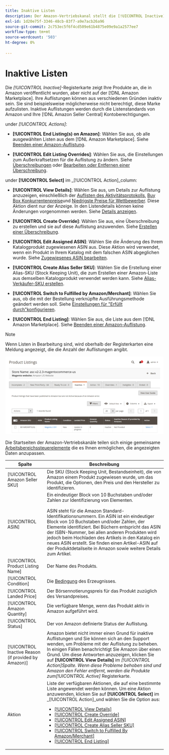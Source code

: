 ```yaml
---
title: Inaktive Listen
description: Der Amazon-Vertriebskanal stellt die [!UICONTROL Inactive] Registerkarte zur Überwachung Ihrer derzeit inaktiven [!DNL Amazon Marketplace] Auflistungen.
exl-id: 1d20e75f-3346-48cb-83f7-a9e7acb26a96
source-git-commit: 2c753ec5f6f4cd509e61b4875e09e9a1a2577ee7
workflow-type: tm+mt
source-wordcount: '503'
ht-degree: 0%

---
```


# Inaktive Listen

Die _[!UICONTROL Inactive]_-Registerkarte zeigt Ihre Produkte an, die in Amazon veröffentlicht wurden, aber nicht auf der [!DNL Amazon Marketplace]. Ihre Auflistungen können aus verschiedenen Gründen inaktiv sein. Sie sind beispielsweise möglicherweise nicht berechtigt, diese Marke aufzulisten. Inaktive Auflistungen werden durch die Listenstandards von Amazon und Ihre [!DNL Amazon Seller Central] Kontoberechtigungen.

under _[!UICONTROL Actions]_:

- **[!UICONTROL End Listing(s) on Amazon]**: Wählen Sie aus, ob alle ausgewählten Listen aus dem [!DNL Amazon Marketplace]. Siehe [Beenden einer Amazon-Auflistung](./end-listings-manually.md).

- **[!UICONTROL Edit Listing Overrides]**: Wählen Sie aus, die Einstellungen zum Außerkraftsetzen für die Auflistung zu ändern. Siehe [Überschreibungen](./overrides.md) oder [Bearbeiten oder Entfernen einer Überschreibung](./creating-editing-overrides.md#edit-override-single-listing).

under **[!UICONTROL Select]** im _[!UICONTROL Action]_column:

- **[!UICONTROL View Details]**: Wählen Sie aus, um Details zur Auflistung anzuzeigen, einschließlich der [Auflisten des Aktivitätsprotokolls](./product-listing-details.md#listing-activity-log), [Buy Box Konkurrentenpreise](./product-listing-details.md#buy-box-competitor-pricing)und [Niedrigste Preise für Wettbewerber](./product-listing-details.md#lowest-competitor-pricing). Diese Aktion dient nur der Anzeige. In den Listendetails können keine Änderungen vorgenommen werden. Siehe [Details anzeigen](./product-listing-details.md).

- **[!UICONTROL Create Override]**: Wählen Sie aus, eine Überschreibung zu erstellen und sie auf diese Auflistung anzuwenden. Siehe [Erstellen einer Überschreibung](./creating-editing-overrides.md).

- **[!UICONTROL Edit Assigned ASIN]**: Wählen Sie die Änderung des Ihrem Katalogprodukt zugewiesenen ASIN aus. Diese Aktion wird verwendet, wenn ein Produkt in Ihrem Katalog mit dem falschen ASIN abgeglichen wurde. Siehe [Zugewiesenes ASIN bearbeiten](./edit-assigned-asin.md).

- **[!UICONTROL Create Alias Seller SKU]**: Wählen Sie die Erstellung einer Alias-SKU (Stock Keeping Unit), die zum Erstellen einer Amazon-Liste aus demselben Katalogprodukt verwendet werden kann. Siehe [Alias-Verkäufer-SKU erstellen](./create-alias-seller-sku.md).

- **[!UICONTROL Switch to Fulfilled by Amazon/Merchant]**: Wählen Sie aus, ob die mit der Bestellung verknüpfte Ausführungsmethode geändert werden soll. Siehe [Einstellungen für &quot;Erfüllt durch&quot;konfigurieren](./fulfilled-by.md#configure-fulfilled-by-settings).

- **[!UICONTROL End Listing]**: Wählen Sie aus, die Liste aus dem [!DNL Amazon Marketplace]. Siehe [Beenden einer Amazon-Auflistung](./end-listings-manually.md).

>[!NOTE]
>
>Wenn Listen in Bearbeitung sind, wird oberhalb der Registerkarten eine Meldung angezeigt, die die Anzahl der Auflistungen angibt.

![Inaktive Amazon-Listen](assets/amazon-inactive-listings.png)

Die Startseiten der Amazon-Vertriebskanäle teilen sich einige gemeinsame [Arbeitsbereichssteuerelemente](./workspace-controls.md) die es Ihnen ermöglichen, die angezeigten Daten anzupassen.

| Spalte | Beschreibung |
|--- |--- |
| [!UICONTROL Amazon Seller SKU] | Die SKU (Stock Keeping Unit, Bestandseinheit), die von Amazon einem Produkt zugewiesen wurde, um das Produkt, die Optionen, den Preis und den Hersteller zu identifizieren. |
| [!UICONTROL ASIN] | Ein eindeutiger Block von 10 Buchstaben und/oder Zahlen zur Identifizierung von Elementen.<br><br>ASIN steht für die Amazon Standard-Identifikationsnummern. Ein ASIN ist ein eindeutiger Block von 10 Buchstaben und/oder Zahlen, der Elemente identifiziert. Bei Büchern entspricht das ASIN der ISBN-Nummer, bei allen anderen Produkten wird jedoch beim Hochladen des Artikels in den Katalog ein neues ASIN erstellt. Sie finden einen Artikel-ASIN auf der Produktdetailseite in Amazon sowie weitere Details zum Artikel. |
| [!UICONTROL Product Listing Name] | Der Name des Produkts. |
| [!UICONTROL Condition] | Die [Bedingung](./product-listing-condition.md) des Erzeugnisses. |
| [!UICONTROL Landed Price] | Der Börsennotierungspreis für das Produkt zuzüglich des Versandpreises. |
| [!UICONTROL Amazon Quantity] | Die verfügbare Menge, wenn das Produkt aktiv in Amazon aufgeführt wird. |
| [!UICONTROL Status] | Der von Amazon definierte Status der Auflistung. |
| [!UICONTROL Inactive Reason (if provided by Amazon)] | Amazon bietet nicht immer einen Grund für inaktive Auflistungen und Sie können sich an den Support wenden, um Probleme mit der Auflistung zu beheben. In einigen Fällen benachrichtigt Sie Amazon über einen Grund. Um diese Antworten anzuzeigen, klicken Sie auf **[!UICONTROL View Details]** im _[!UICONTROL Action]_Spalte. Wenn diese Probleme behoben sind und Amazon den Fehler entfernt, werden die Produkte zum_[!UICONTROL Active]_ Registerkarte. |
| Aktion | Liste der verfügbaren Aktionen, die auf eine bestimmte Liste angewendet werden können. Um eine Aktion anzuwenden, klicken Sie auf **[!UICONTROL Select]** im _[!UICONTROL Action]_und wählen Sie die Option aus:<ul><li>[[!UICONTROL View Details]](./product-listing-details.md)</li><li>[[!UICONTROL Create Override]](./creating-editing-overrides.md)</li><li>[[!UICONTROL Edit Assigned ASIN]](./edit-assigned-asin.md)</li><li>[[!UICONTROL Create Alias Seller SKU]](./create-alias-seller-sku.md#region-specific)</li><li>[[!UICONTROL Switch to Fulfilled By Amazon/Merchant]](./fulfilled-by.md#configure-fulfilled-by-settings)</li><li>[[!UICONTROL End Listing]](./end-listings-manually.md)</li></ul> |
